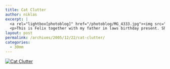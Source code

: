 ```yaml
---
title: Cat Clutter
author: niklas
excerpt: |
  <a rel="lightbox[photoblog]" href="/photoblog/MG_4333.jpg"><img src="/photoblog/MG_4333.thumb.jpg" alt="Cat Clutter" title="Cat Clutter"/></a>
  <p>This is Felix together with my father in laws birthday present. Shot at f/2.2 in 1/25 second with 400 ISO and the fixed focal length of 30mm</p>
layout: post
permalink: /archives/2005/12/22/cat-clutter/
categories:
  - 30mm
---
```

<a rel="lightbox[photoblog]" href="/photoblog/MG_4333.jpg"><img src="/photoblog/MG_4333.sized.jpg" alt="Cat Clutter" title="Cat Clutter" /></a>